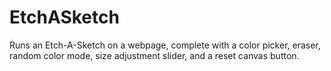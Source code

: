 # EtchASketch
Runs an Etch-A-Sketch on a webpage, complete with a color picker, eraser, random color mode, size adjustment slider, and a reset canvas button.
